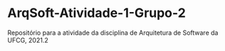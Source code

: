 # ArqSoft-Atividade-1-Grupo-2
Repositório para a atividade da disciplina de Arquitetura de Software da UFCG, 2021.2
